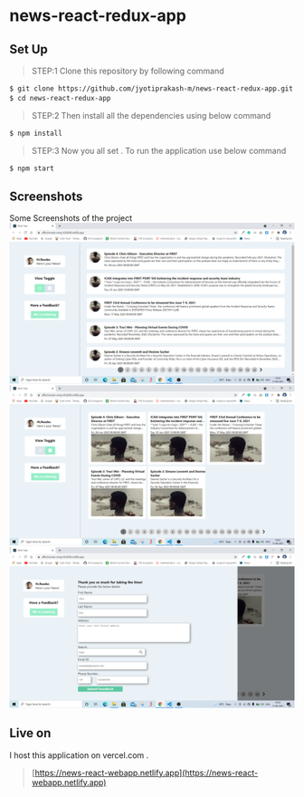 # news-react-redux-app

## Set Up

> STEP:1  Clone this repository by following command

```sh
$ git clone https://github.com/jyotiprakash-m/news-react-redux-app.git
$ cd news-react-redux-app
```
> STEP:2  Then install all the dependencies using below command

```sh
$ npm install 

```
> STEP:3  Now you all set . To run the application use below command

```sh
$ npm start

```
## Screenshots
Some Screenshots of the project
<img src="./public/image1.png" title="List View">
<img src="./public/image2.png" title="Block View">
<img src="./public/image3.png" title="contact us form">


## Live on
I host this application on vercel.com .

> [https://news-react-webapp.netlify.app](https://news-react-webapp.netlify.app)
